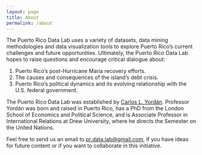 ```yaml
---
layout: page
title: About
permalink: /about
---
```


The Puerto Rico Data Lab uses a variety of datasets, data mining methodologies and data visualization tools to explore Puerto Rico’s current challenges and future opportunities. Ultimately, the Puerto Rico Data Lab hopes to raise questions and encourage critical dialogue about:

1. Puerto Rico’s post-Hurricane Maria recovery efforts.
2. The causes and consequences of the island’s debt crisis.
3. Puerto Rico’s political dynamics and its evolving relationship with the U.S. federal government.

The Puerto Rico Data Lab was established by [Carlos L. Yordán](cyordan.name). Professor Yordán was born and raised in Puerto Rico, has a PhD from the London School of Economics and Political Science, and is Associate Professor in International Relations at Drew University, where he directs the Semester on the United Nations.

Feel free to send us an email to pr.data.lab@gmail.com, if you have ideas for future content or if you want to collaborate in this initiative.
